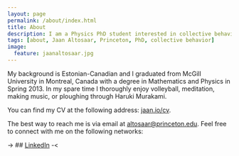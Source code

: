 ```yaml
---
layout: page
permalink: /about/index.html
title: About
description: I am a Physics PhD student interested in collective behavior, computational neuroscience, and science outreach.
tags: [about, Jaan Altosaar, Princeton, PhD, collective behavior]
image:
  feature: jaanaltosaar.jpg
---
```

My background is Estonian-Canadian and I graduated from McGill University in Montreal, Canada with a degree in Mathematics and Physics in Spring 2013. In my spare time I thoroughly enjoy volleyball, meditation, making music, or ploughing through Haruki Murakami.

You can find my CV at the following address: [jaan.io/cv](https://jaan.io/cv).

The best way to reach me is via email at [altosaar@princeton.edu](mailto:altosaar@princeton.edu). Feel free to connect with me on the following networks:

-> ## <a href="http://www.linkedin.com/in/jaanaltosaar" target="_blank"><i class="icon-linkedin-sign"></i> LinkedIn</a> -<
## <a href="https://github.com/altosaar" target="_blank"><i class="icon-github"></i></a>





